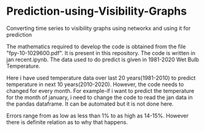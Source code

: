 # Prediction-using-Visibility-Graphs
Converting time series to visibility graphs using networkx and using it for prediction

The mathematics required to develop the code is obtained from the file "fpy-10-1029600.pdf". It is present in this repository. The code is written in jan recent.ipynb. The data used to do predict is given in 1981-2020 Wet Bulb Temperature. 

Here i have used temperature data over last 20 years(1981-2010) to predict temperature in next 10 years(2010-2020). However, the code needs to changed for every month. For example-if i want to predict the temperature for the month of january, i need to change the code to read the jan data in the pandas dataframe. It can be automated but it is not done here.

Errors range from as low as less than 1% to as high as 14-15%. However there is definite relation as to why that happens. 
